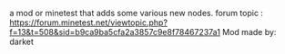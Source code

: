 a mod or minetest that adds some various new nodes.
forum topic : https://forum.minetest.net/viewtopic.php?f=13&t=508&sid=b9ca9ba5cfa2a3857c9e8f78467237a1
Mod made by: darket
